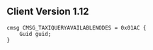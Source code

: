 ## Client Version 1.12

```rust,ignore
cmsg CMSG_TAXIQUERYAVAILABLENODES = 0x01AC {
    Guid guid;    
}

```
